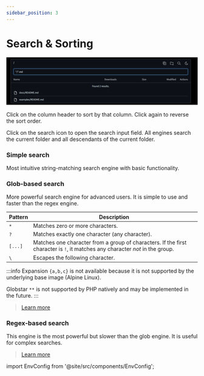 ```yaml
---
sidebar_position: 3
---
```


# Search & Sorting

![image](search1.png)

Click on the column header to sort by that column. Click again to reverse the sort order.

Click on the search icon to open the search input field. All engines search the current folder and all descendants of the current folder.

### Simple search

Most intuitive string-matching search engine with basic functionality.

### Glob-based search

More powerful search engine for advanced users. It is simple to use and faster than the regex engine.

| Pattern        | Description                                                                                                                                |
|----------------|--------------------------------------------------------------------------------------------------------------------------------------------|
| `*`           | Matches zero or more characters.                                                                                                           |
| `?`           | Matches exactly one character (any character).                                                                                             |
| `[...]`       | Matches one character from a group of characters. If the first character is `!`, it matches any character *not* in the group.              |
| `\`           | Escapes the following character.                                                             |

:::info
Expansion `{a,b,c}` is not available because it is not supported by the underlying base image (Alpine Linux).

Globstar `**` is not supported by PHP natively and may be implemented in the future.
:::

> [Learn more](https://en.wikipedia.org/wiki/Glob_(programming))

### Regex-based search

This engine is the most powerful but slower than the glob engine. It is useful for complex searches.

> [Learn more](https://en.wikipedia.org/wiki/Regular_expression)

import EnvConfig from '@site/src/components/EnvConfig';

<EnvConfig name="SEARCH|SEARCH_ENGINE|SEARCH_MAX_DEPTH|SEARCH_MAX_RESULTS|REVERSE_SORT" init="true|simple|25|100|false" values="true,false|simple,glob,regex|integer|integer|true,false" versions="3.7|3.7|3.7|3.7|1.0" desc="Enables or disables the search functionality|Search engine to evaluate query|Maximum recursive search depth (simple and regex engine only)|Maximum number of results in a single request|By default files and folders are sorted by name using natural sort."/>
